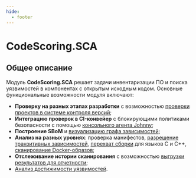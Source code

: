 ```yaml
---
hide:
  - footer
---
```


# CodeScoring.SCA

## Общее описание

Модуль **CodeScoring.SCA** решает задачи инвентаризации ПО и поиска уязвимостей в компонентах с открытым исходным кодом. Основные функциональные возможности модуля включают:

- **Проверку на разных этапах разработки** с возможностью [проверки проектов в системе контроля версий](/sca/launch-analysis);
- **Интеграцию проверок в CI-конвейер** с блокирующими политиками безопасности с помощью [консольного агента Johnny](/agent);
- **Построение SBoM** и [визуализацию графа зависимостей](/sca/graphs);
- **Анализ на разных уровнях**: проверка манифестов, [разрешение транзитивных зависимостей](/agent/resolve), [перехват сборки](/agent/scan-build) для языков C и C++, [сканирование Docker-образов](/sca/docker-analysis);
- **Отслеживание истории сканирования** с возможностью [выгрузки результатов для отчетности](/sca/export-results);
- [Анализ достижимости уязвимостей](/sca/reachability).
